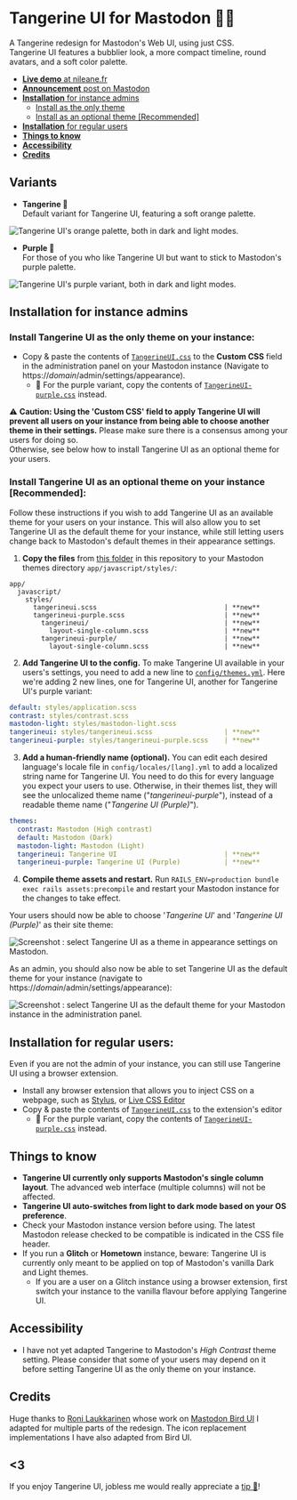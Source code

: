 # Tangerine UI for Mastodon 🍊🐘

A Tangerine redesign for Mastodon's Web UI, using just CSS.  
Tangerine UI features a bubblier look, a more compact timeline, round avatars, and a soft color palette.

* [**Live demo** at nileane.fr](https://nileane.fr)
* [**Announcement** post on Mastodon](https://nileane.fr/@nileane/110691663040709608)
* [**Installation** for instance admins](#installation-for-instance-admins)
  * [Install as the only theme](#install-tangerine-ui-as-the-only-theme-on-your-instance)
  * [Install as an optional theme [Recommended]](#install-tangerine-ui-as-an-optional-theme-on-your-instance-recommended)
* [**Installation** for regular users](#installation-for-regular-users)
* [**Things to know**](#things-to-know)
* [**Accessibility**](#accessibility)
* [**Credits**](#credits)

## Variants

* **Tangerine 🍊**  
  Default variant for Tangerine UI, featuring a soft orange palette.

![Tangerine UI's orange palette, both in dark and light modes.](https://github.com/nileane/TangerineUI-for-Mastodon/assets/914451/5048329b-9d95-4b11-a859-48c1f37d54e6)

* **Purple 🪻**  
  For those of you who like Tangerine UI but want to stick to Mastodon's purple palette.

![Tangerine UI's purple variant, both in dark and light modes.](https://github.com/nileane/TangerineUI-for-Mastodon/assets/914451/c01c7a54-d2db-4fe5-a0f6-dc6e77cfe128)

## Installation for instance admins

### Install Tangerine UI as the only theme on your instance:
* Copy & paste the contents of [`TangerineUI.css`](https://github.com/nileane/TangerineUI-for-Mastodon/blob/main/TangerineUI.css) to the **Custom CSS** field in the administration panel on your Mastodon instance (Navigate to https://*domain*/admin/settings/appearance).
   * 🪻 For the purple variant, copy the contents of [`TangerineUI-purple.css`](https://github.com/nileane/TangerineUI-for-Mastodon/blob/main/TangerineUI-purple.css) instead.
     
⚠️ **Caution: Using the 'Custom CSS' field to apply Tangerine UI will prevent all users on your instance from being able to choose another theme in their settings.** Please make sure there is a consensus among your users for doing so.  
Otherwise, see below how to install Tangerine UI as an optional theme for your users.

### Install Tangerine UI as an optional theme on your instance [Recommended]:
Follow these instructions if you wish to add Tangerine UI as an available theme for your users on your instance. This will also allow you to set Tangerine UI as the default theme for your instance, while still letting users change back to Mastodon's default themes in their appearance settings.

1. **Copy the files** from [this folder](https://github.com/nileane/TangerineUI-for-Mastodon/tree/main/mastodon/app/javascript/styles/) in this repository to your Mastodon themes directory `app/javascript/styles/`:

```
app/
  javascript/
    styles/
      tangerineui.scss                                | **new**
      tangerineui-purple.scss                         | **new**
        tangerineui/                                  | **new**
          layout-single-column.scss                   | **new**
        tangerineui-purple/                           | **new**
          layout-single-column.scss                   | **new**
```

2. **Add Tangerine UI to the config.** To make Tangerine UI available in your users's settings, you need to add a new line to [`config/themes.yml`](https://github.com/mastodon/mastodon/blob/main/config/themes.yml). Here we're adding 2 new lines, one for Tangerine UI, another for Tangerine UI's purple variant:

```yml
default: styles/application.scss
contrast: styles/contrast.scss
mastodon-light: styles/mastodon-light.scss
tangerineui: styles/tangerineui.scss                  | **new**
tangerineui-purple: styles/tangerineui-purple.scss    | **new**
```

3. **Add a human-friendly name (optional).** You can edit each desired language's locale file in `config/locales/[lang].yml` to add a localized string name for Tangerine UI. You need to do this for every language you expect your users to use. Otherwise, in their themes list, they will see the unlocalized theme name ("*tangerineui-purple*"), instead of a readable theme name ("*Tangerine UI (Purple)*").

```yml
themes:
  contrast: Mastodon (High contrast)
  default: Mastodon (Dark)
  mastodon-light: Mastodon (Light)
  tangerineui: Tangerine UI                           | **new**
  tangerineui-purple: Tangerine UI (Purple)           | **new**
```

4. **Compile theme assets and restart.** Run `RAILS_ENV=production bundle exec rails assets:precompile` and restart your Mastodon instance for the changes to take effect.

Your users should now be able to choose '*Tangerine UI*' and '*Tangerine UI (Purple)*' as their site theme:

![Screenshot : select Tangerine UI as a theme in appearance settings on Mastodon.](https://github.com/nileane/TangerineUI-for-Mastodon/assets/914451/8cce803c-099b-4f25-8e39-e1c0da3aa6dc)

As an admin, you should also now be able to set Tangerine UI as the default theme for your instance (navigate to https://*domain*/admin/settings/appearance):

![Screenshot : select Tangerine UI as the default theme for your Mastodon instance in the administration panel.](https://github.com/nileane/TangerineUI-for-Mastodon/assets/914451/05fcbb53-54de-40e4-89bd-199107116dfc)


## Installation for regular users:
Even if you are not the admin of your instance, you can still use Tangerine UI using a browser extension.

* Install any browser extension that allows you to inject CSS on a webpage, such as [Stylus](https://add0n.com/stylus.html), or [Live CSS Editor](https://github.com/webextensions/live-css-editor)
* Copy & paste the contents of [`TangerineUI.css`](https://github.com/nileane/TangerineUI-for-Mastodon/blob/main/TangerineUI.css) to the extension's editor
   * 🪻 For the purple variant, copy the contents of [`TangerineUI-purple.css`](https://github.com/nileane/TangerineUI-for-Mastodon/blob/main/TangerineUI-purple.css) instead.

## Things to know
* **Tangerine UI currently only supports Mastodon's single column layout**. The advanced web interface (multiple columns) will not be affected.
* **Tangerine UI auto-switches from light to dark mode based on your OS preference**.
* Check your Mastodon instance version before using. The latest Mastodon release checked to be compatible is indicated in the CSS file header.
* If you run a **Glitch** or **Hometown** instance, beware: Tangerine UI is currently only meant to be applied on top of Mastodon's vanilla Dark and Light themes.
    * If you are a user on a Glitch instance using a browser extension, first switch your instance to the vanilla flavour before applying Tangerine UI.

## Accessibility
* I have not yet adapted Tangerine to Mastodon's *High Contrast* theme setting. Please consider that some of your users may depend on it before setting Tangerine UI as the only theme on your instance.

## Credits
Huge thanks to [Roni Laukkarinen](https://mementomori.social/@rolle) whose work on [Mastodon Bird UI](https://github.com/ronilaukkarinen/mastodon-bird-ui) I adapted for multiple parts of the redesign. The icon replacement implementations I have also adapted from Bird UI.

## <3
If you enjoy Tangerine UI, jobless me would really appreciate a [tip 💛](https://ko-fi.com/nileane)!
